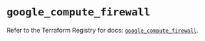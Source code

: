 # `google_compute_firewall`

Refer to the Terraform Registry for docs: [`google_compute_firewall`](https://registry.terraform.io/providers/hashicorp/google-beta/5.39.0/docs/resources/google_compute_firewall).
